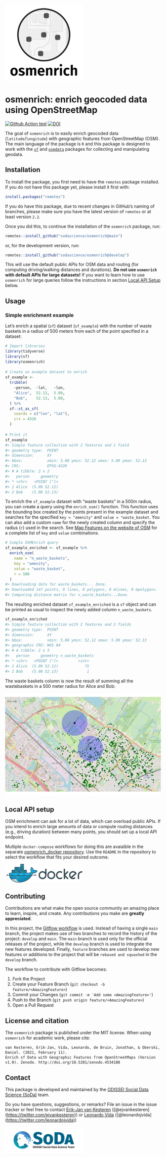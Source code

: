 
<!-- README.md is generated from README.Rmd-->

<p align="center">

<img src="man/figures/logo.png" alt="osmenrich logo" width="250"></img>

</p>

# osmenrich: enrich geocoded data using OpenStreetMap

<!-- badges: start -->

[![Github Action
test](https://github.com/sodascience/osmenrich/workflows/R-CMD-check/badge.svg)](https://github.com/sodascience/osmenrich/actions)
[![DOI](https://zenodo.org/badge/337555188.svg)](https://zenodo.org/badge/latestdoi/337555188)
<!-- badges: end -->

The goal of `osmenrich` is to easily enrich geocoded data
(`latitude`/`longitude`) with geographic features from OpenStreetMap
(OSM). The main language of the package is `R` and this package is
designed to work with the [`sf`](https://r-spatial.github.io/sf/) and
[`osmdata`](https://cran.r-project.org/web/packages/osmdata/vignettes/osmdata.html)
packages for collecting and manipulating geodata.

## Installation

To install the package, you first need to have the `remotes` package
installed. If you do not have this package yet, please install it first
with:

``` r
install.packages("remotes")
```

If you do have this package, due to recent changes in GitHub’s naming of
branches, please make sure you have the latest version of `remotes` or
at least version `2.2`.

Once you did this, to continue the installation of the `osmenrich`
package, run:

``` r
remotes::install_github("sodascience/osmenrich@main")
```

or, for the development version, run:

``` r
remotes::install_github("sodascience/osmenrich@develop")
```

This will use the default public APIs for OSM data and routing (for
computing driving/walking distances and durations). **Do not use
`osmenrich` with default APIs for large datasets\!** If you want to
learn how to use `osmenrich` for large queries follow the instructions
in section [Local API Setup](#local-api-setup) below.

## Usage

### Simple enrichment example

Let’s enrich a spatial (`sf`) dataset (`sf_example`) with the number of
waste baskets in a radius of 500 meters from each of the point specified
in a dataset:

``` r
# Import libraries
library(tidyverse)
library(sf)
library(osmenrich)

# Create an example dataset to enrich
sf_example <-
  tribble(
    ~person,  ~lat,   ~lon,
    "Alice",  52.12,  5.09,
    "Bob",    52.13,  5.08,
  ) %>%
  sf::st_as_sf(
    coords = c("lon", "lat"),
    crs = 4326
  )

# Print it
sf_example
#> Simple feature collection with 2 features and 1 field
#> geometry type:  POINT
#> dimension:      XY
#> bbox:           xmin: 5.08 ymin: 52.12 xmax: 5.09 ymax: 52.13
#> CRS:            EPSG:4326
#> # A tibble: 2 x 2
#>   person     geometry
#> * <chr>   <POINT [°]>
#> 1 Alice  (5.09 52.12)
#> 2 Bob    (5.08 52.13)
```

To enrich the `sf_example` dataset with “waste baskets” in a 500m
radius, you can create a query using the `enrich_osm()` function. This
function uses the bounding box created by the points present in the
example dataset and searches for the specified `key = "amenity"` and
`value = "waste_basket`. You can also add a custom `name` for the newly
created column and specify the radius (`r`) used in the search. See [Map
Features on the website of
OSM](https://wiki.openstreetmap.org/wiki/Map_features) for a complete
list of `key` and `value` combinations.

``` r
# Simple OSMEnrich query
sf_example_enriched <- sf_example %>%
  enrich_osm(
    name = "n_waste_baskets",
    key = "amenity",
    value = "waste_basket",
    r = 500
  )
#> Downloading data for waste_baskets... Done.
#> Downloaded 147 points, 0 lines, 0 polygons, 0 mlines, 0 mpolygons.
#> Computing distance matrix for n_waste_baskets...Done.
```

The resulting enriched dataset `sf_example_enriched` is a `sf` object
and can be printed as usual to inspect the newly added column
`n_waste_baskets`.

``` r
sf_example_enriched
#> Simple feature collection with 2 features and 2 fields
#> geometry type:  POINT
#> dimension:      XY
#> bbox:           xmin: 5.08 ymin: 52.12 xmax: 5.09 ymax: 52.13
#> geographic CRS: WGS 84
#> # A tibble: 2 x 3
#>   person     geometry n_waste_baskets
#> * <chr>   <POINT [°]>         <int>
#> 1 Alice  (5.09 52.12)            75
#> 2 Bob    (5.08 52.13)             1
```

The waste baskets column is now the result of summing all the
wastebaskets in a 500 meter radius for Alice and Bob:

![](man/figures/example_wastebaskets_r500.png)

## Local API setup

OSM enrichment can ask for a lot of data, which can overload public
APIs. If you intend to enrich large amounts of data or compute routing
distances (e.g., driving duration) between many points, you should set
up a local API endpoint.

Multiple `docker-compose` workflows for doing this are avaialble in the
separate [osmenrich\_docker
repository](https://github.com/sodascience/osmenrich_docker). Use the
`README` in the repository to select the workflow that fits your desired
outcome.

<img src="man/figures/docker.png" alt="Docker logo" width="250px"/>

<!-- CONTRIBUTING -->

## Contributing

Contributions are what make the open source community an amazing place
to learn, inspire, and create. Any contributions you make are **greatly
appreciated**.

In this project, the [Gitflow
workflow](https://nvie.com/posts/a-successful-git-branching-model/) is
used. Instead of having a single `main` branch, the project makes use of
two branches to record the history of the project: `develop` and `main`.
The `main` branch is used only for the official releases of the project,
while the `develop` branch is used to integrate the new features
developed. Finally, `feature` branches are used to develop new features
or additions to the project that will be `rebased and squashed` in the
`develop` branch.

The workflow to contribute with Gitflow becomes:

1.  Fork the Project
2.  Create your Feature Branch (`git checkout -b
    feature/<AmazingFeature>`)
3.  Commit your Changes (`git commit -m 'Add some <AmazingFeature>'`)
4.  Push to the Branch (`git push origin feature/<AmazingFeature>`)
5.  Open a Pull Request

## License and citation

The `osmenrich` package is published under the MIT license. When using
`osmenrich` for academic work, please cite:

    van Kesteren, Erik-Jan, Vida, Leonardo, de Bruin, Jonathan, & Oberski, Daniel. (2021, February 11).
    Enrich sf Data with Geographic Features from OpenStreetMaps (Version v1.0). Zenodo. http://doi.org/10.5281/zenodo.4534188

<!-- CONTACT -->

## Contact

This package is developed and maintained by the [ODISSEI Social Data
Science (SoDa)](https://odissei-data.nl/nl/soda/) team.

Do you have questions, suggestions, or remarks? File an issue in the
issue tracker or feel free to contact [Erik-Jan van
Kesteren](https://github.com/vankesteren)
(\[@ejvankesteren\](<https://twitter.com/ejvankesteren>)) or [Leonardo
Vida](https://github.com/leonardovida)
(\[@leonardojvida\](<https://twitter.com/leonardojvida>))

<img src="man/figures/word_colour-l.png" alt="SoDa logo" width="250px"/>
